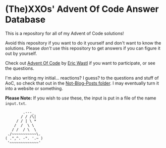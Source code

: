 # (The)XXOs' Advent Of Code Answer Database

This is a repository for all of my Advent of Code solutions!

Avoid this repository if you want to do it yourself and don't want to know the solutions. Please *don't* use this repository to get answers if you can figure it out by yourself.

Check out [Advent Of Code](https://adventofcode.com/ "Advent of Code") by [Eric Wastl](http://was.tl/ "was.tl") if you want to participate, or see the questions.

I'm also writing my initial... reactions? I guess? to the questions and stuff of AoC, so check that out in the [Not-Blog-Posts folder](https://github.com/TheXXOs/AdventOfCode/tree/main/My%20Solutions/2020/Not-Blog-Posts). I may eventually turn it into a website or something.

**Please Note:**
If you wish to *use* these, the input is put in a file of the name `input.txt`.

```
        .---_
       / / /\|
     / / | \ *
    /  /  \ \
   / /  / \  \
 ./~~~~~~~~~~~\.
( .",^. -". '.~ )
 '~~~~~~~~~~~~~'
```
